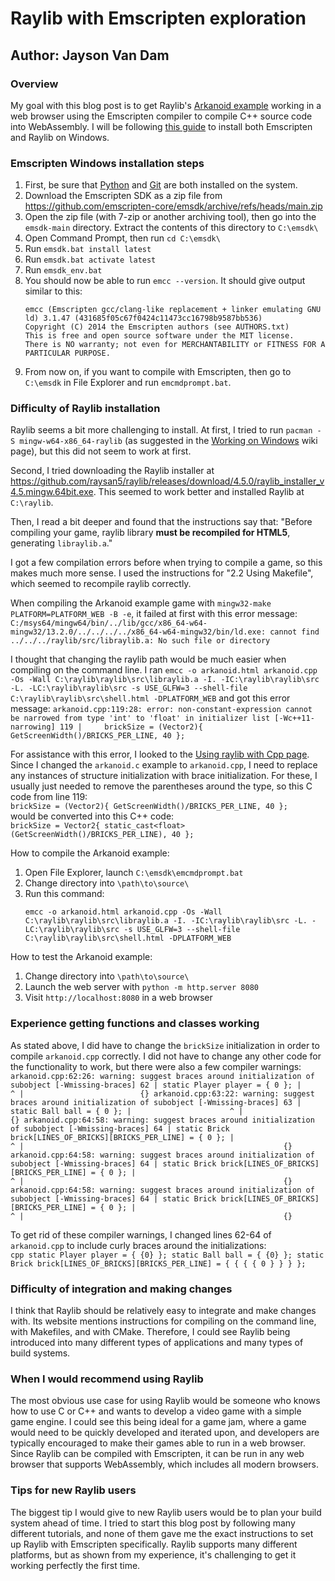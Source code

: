# Raylib with Emscripten exploration
## Author: Jayson Van Dam

### Overview
My goal with this blog post is to get Raylib's
[Arkanoid example](https://github.com/raysan5/raylib-games/blob/master/classics/src/arkanoid.c)
working in a web browser using the Emscripten compiler to compile C++ source code
into WebAssembly. I will be following [this guide](https://github.com/raysan5/raylib/wiki/Working-for-Web-%28HTML5%29)
to install both Emscripten and Raylib on Windows.

### Emscripten Windows installation steps
1. First, be sure that [Python](https://www.python.org/)
and [Git](https://git-scm.com/) are both installed on the system.
1. Download the Emscripten SDK as a zip file from https://github.com/emscripten-core/emsdk/archive/refs/heads/main.zip
1. Open the zip file (with 7-zip or another archiving tool),
then go into the `emsdk-main` directory.
Extract the contents of this directory to `C:\emsdk\`
1. Open Command Prompt, then run `cd C:\emsdk\`
1. Run `emsdk.bat install latest`
1. Run `emsdk.bat activate latest`
1. Run `emsdk_env.bat`
1. You should now be able to run `emcc --version`. It should give output similar to this:
    ```
    emcc (Emscripten gcc/clang-like replacement + linker emulating GNU ld) 3.1.47 (431685f05c67f0424c11473cc16798b9587bb536)
    Copyright (C) 2014 the Emscripten authors (see AUTHORS.txt)
    This is free and open source software under the MIT license.
    There is NO warranty; not even for MERCHANTABILITY or FITNESS FOR A PARTICULAR PURPOSE.
    ```
1. From now on, if you want to compile with Emscripten,
then go to `C:\emsdk` in File Explorer and run `emcmdprompt.bat`.

### Difficulty of Raylib installation
Raylib seems a bit more challenging to install.
At first, I tried to run `pacman -S mingw-w64-x86_64-raylib`
(as suggested in the [Working on Windows](https://github.com/raysan5/raylib/wiki/Working-on-Windows)
wiki page), but this did not seem to work at first.

Second, I tried downloading the Raylib installer at
https://github.com/raysan5/raylib/releases/download/4.5.0/raylib_installer_v4.5.mingw.64bit.exe.
This seemed to work better and installed Raylib at `C:\raylib`.

Then, I read a bit deeper and found that the instructions say that:
    "Before compiling your game, raylib library **must be recompiled for HTML5**,
    generating `libraylib.a`."

I got a few compilation errors before when trying to compile a game,
so this makes much more sense. I used the instructions for "2.2 Using Makefile",
which seemed to recompile raylib correctly.

When compiling the Arkanoid example game with `mingw32-make PLATFORM=PLATFORM_WEB -B -e`,
it failed at first with this error message:
    ```
    C:/msys64/mingw64/bin/../lib/gcc/x86_64-w64-mingw32/13.2.0/../../../../x86_64-w64-mingw32/bin/ld.exe: cannot find ../../../raylib/src/libraylib.a: No such file or directory
    ```

I thought that changing the raylib path would be much easier when compiling on the command line.
I ran `emcc -o arkanoid.html arkanoid.cpp -Os -Wall C:\raylib\raylib\src\libraylib.a -I. -IC:\raylib\raylib\src -L. -LC:\raylib\raylib\src -s USE_GLFW=3 --shell-file C:\raylib\raylib\src\shell.html -DPLATFORM_WEB`
and got this error message:
    ```
    arkanoid.cpp:119:28: error: non-constant-expression cannot be narrowed from type 'int' to 'float' in initializer list
      [-Wc++11-narrowing]
        119 |     brickSize = (Vector2){ GetScreenWidth()/BRICKS_PER_LINE, 40 };
    ```

For assistance with this error, I looked to the
[Using raylib with Cpp page](https://github.com/raysan5/raylib/wiki/Using-raylib-with-Cpp).
Since I changed the `arkanoid.c` example to `arkanoid.cpp`,
I need to replace any instances of structure initialization with brace initialization.
For these, I usually just needed to remove the parentheses around the type,
so this C code from line 119: <br />
    ```
    brickSize = (Vector2){ GetScreenWidth()/BRICKS_PER_LINE, 40 };
    ``` <br />
would be converted into this C++ code: <br />
    ```
    brickSize = Vector2{ static_cast<float>(GetScreenWidth()/BRICKS_PER_LINE), 40 };
    ``` <br />

How to compile the Arkanoid example:
1. Open File Explorer, launch `C:\emsdk\emcmdprompt.bat`
1. Change directory into `\path\to\source\`
1. Run this command:
    ```
    emcc -o arkanoid.html arkanoid.cpp -Os -Wall C:\raylib\raylib\src\libraylib.a -I. -IC:\raylib\raylib\src -L. -LC:\raylib\raylib\src -s USE_GLFW=3 --shell-file C:\raylib\raylib\src\shell.html -DPLATFORM_WEB
    ```

How to test the Arkanoid example:
1. Change directory into `\path\to\source\`
1. Launch the web server with `python -m http.server 8080`
1. Visit `http://localhost:8080` in a web browser

### Experience getting functions and classes working
As stated above, I did have to change the `brickSize` initialization in order
to compile `arkanoid.cpp` correctly. I did not have to change any other code for
the functionality to work, but there were also a few compiler warnings: <br />
    ```
    arkanoid.cpp:62:26: warning: suggest braces around initialization of subobject [-Wmissing-braces]
   62 | static Player player = { 0 };
      |                          ^
      |                          {}
    arkanoid.cpp:63:22: warning: suggest braces around initialization of subobject [-Wmissing-braces]
    63 | static Ball ball = { 0 };
        |                      ^
        |                      {}
    arkanoid.cpp:64:58: warning: suggest braces around initialization of subobject [-Wmissing-braces]
    64 | static Brick brick[LINES_OF_BRICKS][BRICKS_PER_LINE] = { 0 };
        |                                                          ^
        |                                                          {}
    arkanoid.cpp:64:58: warning: suggest braces around initialization of subobject [-Wmissing-braces]
    64 | static Brick brick[LINES_OF_BRICKS][BRICKS_PER_LINE] = { 0 };
        |                                                          ^
        |                                                          {}
    arkanoid.cpp:64:58: warning: suggest braces around initialization of subobject [-Wmissing-braces]
    64 | static Brick brick[LINES_OF_BRICKS][BRICKS_PER_LINE] = { 0 };
        |                                                          ^
        |                                                          {}
    ```

To get rid of these compiler warnings, I changed lines 62-64 of `arkanoid.cpp`
to include curly braces around the initializations: <br />
    ```cpp
    static Player player = { {0} };
    static Ball ball = { {0} };
    static Brick brick[LINES_OF_BRICKS][BRICKS_PER_LINE] = { { { { 0 } } } };
    ```

### Difficulty of integration and making changes
I think that Raylib should be relatively easy to integrate and make changes with.
Its website mentions instructions for compiling on the command line,
with Makefiles, and with CMake. Therefore, I could see Raylib being introduced into
many different types of applications and many types of build systems.

### When I would recommend using Raylib
The most obvious use case for using Raylib would be someone
who knows how to use C or C++ and wants to develop a video game with a simple game engine.
I could see this being ideal for a game jam, where a game would need to be
quickly developed and iterated upon, and developers are typically encouraged
to make their games able to run in a web browser.
Since Raylib can be compiled with Emscripten, it can be run in any web browser that
supports WebAssembly, which includes all modern browsers.

### Tips for new Raylib users
The biggest tip I would give to new Raylib users would be to plan your build system
ahead of time. I tried to start this blog post by following many different tutorials,
and none of them gave me the exact instructions to set up Raylib with Emscripten
specifically. Raylib supports many different platforms, but as shown from my experience,
it's challenging to get it working perfectly the first time.
